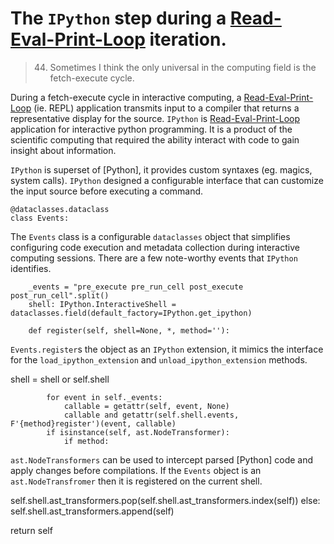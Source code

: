 # The `IPython` step during a [Read-Eval-Print-Loop] iteration.

> 44. Sometimes I think the only universal in the computing field is the fetch-execute cycle.
>     >

During a fetch-execute cycle in interactive computing, a [Read-Eval-Print-Loop] (ie. REPL) application transmits input to a compiler that returns a representative display for the source. `IPython` is [Read-Eval-Print-Loop] application for interactive python programming. It is a product of the scientific computing that
required the ability interact with code to gain insight about information.

`IPython` is superset of [Python], it provides custom syntaxes (eg. magics, system calls). `IPython` designed a configurable interface that can customize the input source before executing a command.

<!--

    import datetime, dataclasses, sys, IPython as python, IPython, nbconvert as export, collections, IPython as python, mistune as markdown, hashlib, functools, hashlib, jinja2.meta, ast
    exporter, shell = export.exporters.TemplateExporter(), python.get_ipython()
    modules = lambda:[x for x in sys.modules if '.' not in x and not str.startswith(x,'_')]

-->

    @dataclasses.dataclass
    class Events:

The `Events` class is a configurable `dataclasses` object that simplifies
configuring code execution and metadata collection during interactive computing
sessions.
There are a few note-worthy events that `IPython` identifies.

        _events = "pre_execute pre_run_cell post_execute post_run_cell".split()
        shell: IPython.InteractiveShell = dataclasses.field(default_factory=IPython.get_ipython)

        def register(self, shell=None, *, method=''):

`Events.register`s the object as an `IPython` extension, it mimics the interface for the `load_ipython_extension` and `unload_ipython_extension` methods.

shell = shell or self.shell

            for event in self._events:
                callable = getattr(self, event, None)
                callable and getattr(self.shell.events, F'{method}register')(event, callable)
            if isinstance(self, ast.NodeTransformer):
                if method:

`ast.NodeTransformers` can be used to intercept parsed [Python] code and apply changes before compilations. If the `Events` object
is an `ast.NodeTransfromer` then it is registered on the current shell.

self.shell.ast_transformers.pop(self.shell.ast_transformers.index(self))
else:
self.shell.ast_transformers.append(self)

return self

<!--

        unregister = functools.partialmethod(register, method='un')

-->

[read-eval-print-loop]: #
[perlisisms]: https://www.cs.yale.edu/homes/perlis-alan/quotes.html
